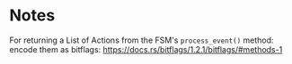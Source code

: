# Notes
For returning a List of Actions from the FSM's `process_event()` method: encode them as bitflags: https://docs.rs/bitflags/1.2.1/bitflags/#methods-1
